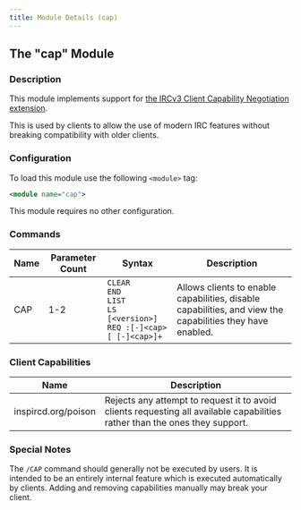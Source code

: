 ```yaml
---
title: Module Details (cap)
---
```


## The "cap" Module

### Description

This module implements support for [the IRCv3 Client Capability Negotiation extension](https://ircv3.net/specs/core/capability-negotiation.html).

This is used by clients to allow the use of modern IRC features without breaking compatibility with older clients.

### Configuration

To load this module use the following `<module>` tag:

```xml
<module name="cap">
```

This module requires no other configuration.

### Commands

Name | Parameter Count | Syntax                                                                        | Description
---- | --------------- | ----------------------------------------------------------------------------- | -----------
CAP  | 1-2             | `CLEAR`<br>`END`<br>`LIST`<br>`LS [<version>]`<br>`REQ :[-]<cap>[ [-]<cap>]+` | Allows clients to enable capabilities, disable capabilities, and view the capabilities they have enabled.

<!-- CAP is not documented here because it is not intended to be executed by users -->

### Client Capabilities

Name                | Description
------------------- | -----------
inspircd.org/poison | Rejects any attempt to request it to avoid clients requesting all available capabilities rather than the ones they support.

### Special Notes

The `/CAP` command should generally not be executed by users. It is intended to be an entirely internal feature which is executed automatically by clients. Adding and removing capabilities manually may break your client.

